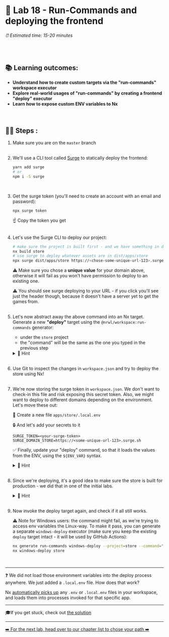 # 📎 Lab 18 - Run-Commands and deploying the frontend

###### ⏰ Estimated time: 15-20 minutes
<br />

## 📚 Learning outcomes:

- **Understand how to create custom targets via the "run-commands" workspace executor**
- **Explore real-world usages of "run-commands" by creating a frontend "deploy" executor**
- **Learn how to expose custom ENV variables to Nx**
<br /><br /><br />

## 🏋️‍♀️ Steps :

1. Make sure you are on the `master` branch
   <br /> <br />
2. We'll use a CLI tool called [Surge](https://surge.sh/) to statically deploy the frontend:

    ```bash
    yarn add surge
    # or
    npm i -S surge
    ```
    <br />
   
4. Get the surge token (you'll need to create an account with an email and password):

    ```
    npx surge token
    ```

    ☝️ Copy the token you get
    <br /> <br />

6. Let's use the Surge CLI to deploy our project:

    ```bash
   # make sure the project is built first - and we have something in dist
   nx build store
   # use surge to deploy whatever assets are in dist/apps/store
   npx surge dist/apps/store https://<chose-some-unique-url-123>.surge.sh --token <your-surge-token>
   ```
   
    ⚠️ Make sure you chose a **unique value** for your domain above, otherwise
    it will fail as you won't have permission to deploy to an existing one.
    
    ⚠️ You should see surge deploying to your URL - if you click you'll see just the header though, because it doesn't have a server yet to get the games from.
    <br /> <br />

7. Let's now abstract away the above command into an Nx target. Generate a new **"deploy"** target using the `@nrwl/workspace:run-commands` generator:
    - under the `store` project
    - the "command" will be the same as the one you typed in the previous step
    
    <details>
    <summary>🐳 Hint</summary>
    
    Consult the run-commands generator docs [here](https://nx.dev/latest/angular/workspace/run-commands-executor#run-commands)
    </details>
    <br />

8. Use Git to inspect the changes in `workspace.json` and try to deploy the store using Nx! 
   <br /> <br />
9. We're now storing the surge token in `workspace.json`. We don't want to check-in this file and risk exposing this secret token. Also, we might want to deploy to different domains depending on the environment. Let's move these out:

    📁 Create a new file `apps/store/.local.env`

    🔒 And let's add your secrets to it

    ```
    SURGE_TOKEN=<your-surge-token>
    SURGE_DOMAIN_STORE=https://<some-unique-url-123>.surge.sh
    ```
   
    ✅ Finally, update your "deploy" command, so that it loads the values from the ENV, using the `${ENV_VAR}` syntax.

    <details>
    <summary>🐳 Hint</summary>
    
    ```bash
   surge dist/apps/store ${SURGE_DOMAIN_STORE} --token ${SURGE_TOKEN} 
   ```
    </details>
    <br />

10. Since we're deploying, it's a good idea to make sure the store is built for production - we did that in one of the initial labs.
    <details>
    <summary>🐳 Hint</summary>
    
    Consult the [the solution](SOLUTION.md) if you don't remember how.
    </details>
    <br />
 
11. Now invoke the deploy target again, and check if it all still works.
 
     ⚠️ Note for Windows users: the command might fail, as we're trying to access env variables the Linux-way.
     To make it pass, you can generate a separate `windows-deploy` executor (make sure you keep the existing `deploy` target intact - it will be used by GitHub Actions):
     
    ```bash
    nx generate run-commands windows-deploy --project=store --command="surge dist/apps/store %SURGE_DOMAIN_STORE% --token %SURGE_TOKEN%"
    nx windows-deploy store
    ```
    <br />
    
---

❓ We did not load those environment variables into the deploy process anywhere. 
We just added a `.local.env` file. How does that work?

Nx [automatically picks up](https://nx.dev/latest/react/guides/environment-variables#loading-environment-variables) any `.env` or `.local.env` files in your workspace,
and loads them into processes invoked for that specific app.

---

🎓If you get stuck, check out [the solution](SOLUTION.md)

---

[➡️ For the next lab, head over to our chapter list to chose your path ➡️](https://github.com/nrwl/nx-workshop#day-2)
